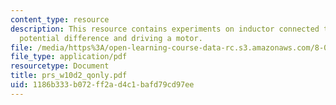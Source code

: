 ```yaml
---
content_type: resource
description: This resource contains experiments on inductor connected to a battery,
  potential difference and driving a motor.
file: /media/https%3A/open-learning-course-data-rc.s3.amazonaws.com/8-02-physics-ii-electricity-and-magnetism-spring-2007/1186b333b072ff2ad4c1bafd79cd97ee_prs_w10d2_qonly.pdf
file_type: application/pdf
resourcetype: Document
title: prs_w10d2_qonly.pdf
uid: 1186b333-b072-ff2a-d4c1-bafd79cd97ee
---
```

